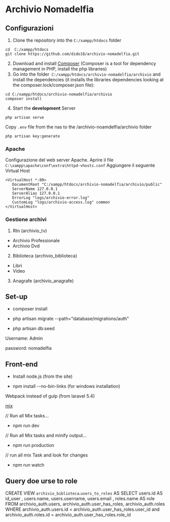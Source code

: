 # Archivio Nomadelfia
## Configurazioni
1. Clone the repository into the  `C:/xampp/htdocs` folder
```
cd  C:/xampp/htdocs
git clone https://github.com/dido18/archivio-nomadelfia.git
```
2. Download and install  [Composer](https://getcomposer.org/download/) (Composer is a tool for dependency management in PHP, install the php libraries)
3. Go into the folder` C:/xampp/htdocs/archivio-nomadelfia/archivio` and install the dependencies   (it installs the libraries dependencies looking at the composer.lock/composer.json file):
```
cd C:/xampp/htdocs/archivio-nomadelfia/archivio
composer install
```
4. Start the **development** Server
```
php artisan serve
```
Copy `.env` file from the nas to the /archivio-noamdelfia/archivio folder
```
php artisan key:generate
```
### Apache
Configurazione del web server Apache.
Aprire il file  `C:\xampp\apache\conf\extra\httpd-vhosts.conf`
Aggiungere il seguente Virtual Host
```
<VirtualHost *:80>
   DocumentRoot "C:/xampp/htdocs/archivio-nomadelfia/archivio/public"
   ServerName 127.0.0.1
   ServerAlias 127.0.0.1
   ErrorLog "logs/archivio-error.log"
   CustomLog "logs/archivio-access.log" common
</VirtualHost>
```
### Gestione archivi
1. Rtn (archivio_tv)
- Archivio Professionale
- Archivio Dvd
2. Biblioteca (archivio_biblioteca)
- Libri
- Video
3. Anagrafe (archivio_anagrafe)


## Set-up

- composer install

- php artisan  migrate --path="database/migrations/auth"

- php artisan db:seed

 Username: Admin

 password: nomadelfia

## Front-end

- Install node.js (from the site)

- npm install --no-bin-links    (for windows installation)

<!-- - npm install --global gulp-cli

Elixir defined gulp tasks

- npm link gulp (if problem with windows) -->
Webpack instead of gulp (from  laravel 5.4)

[mix](https://laravel.com/docs/5.5/mix)

// Run all Mix tasks...
- npm run dev

// Run all Mix tasks and minify output...
- npm run production

// run all mix Task and look for changes
- npm run watch

## Query doe urse to role

CREATE VIEW `archivio_biblioteca`.`users_to_roles` AS SELECT
users.id AS id_user , users.name, users.username, users.email , roles.name AS role FROM archivio_auth.users, archivio_auth.user_has_roles, archivio_auth.roles WHERE archivio_auth.users.id = archivio_auth.user_has_roles.user_id and archivio_auth.roles.id = archivio_auth.user_has_roles.role_id
